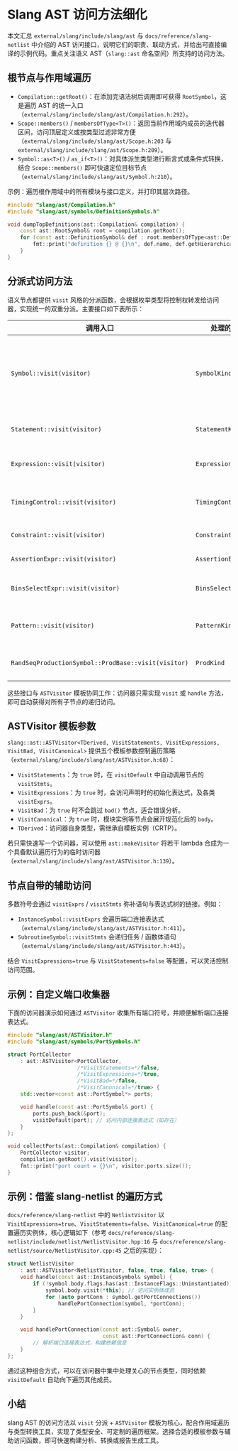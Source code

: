 # Slang AST 访问方法细化

本文汇总 `external/slang/include/slang/ast` 与 `docs/reference/slang-netlist` 中介绍的 AST 访问接口，说明它们的职责、联动方式，并给出可直接编译的示例代码。重点关注语义 AST（`slang::ast` 命名空间）所支持的访问方法。

## 根节点与作用域遍历

- `Compilation::getRoot()`：在添加完语法树后调用即可获得 `RootSymbol`，这是遍历 AST 的统一入口（`external/slang/include/slang/ast/Compilation.h:292`）。
- `Scope::members()` / `membersOfType<T>()`：返回当前作用域内成员的迭代器区间，访问顶层定义或按类型过滤非常方便（`external/slang/include/slang/ast/Scope.h:203` 与 `external/slang/include/slang/ast/Scope.h:209`）。
- `Symbol::as<T>()` / `as_if<T>()`：对具体派生类型进行断言式或条件式转换，结合 `Scope::members()` 即可快速定位目标节点（`external/slang/include/slang/ast/Symbol.h:210`）。

示例：遍历根作用域中的所有模块与接口定义，并打印其层次路径。

```cpp
#include "slang/ast/Compilation.h"
#include "slang/ast/symbols/DefinitionSymbols.h"

void dumpTopDefinitions(ast::Compilation& compilation) {
    const ast::RootSymbol& root = compilation.getRoot();
    for (const ast::DefinitionSymbol& def : root.membersOfType<ast::DefinitionSymbol>()) {
        fmt::print("definition {} @ {}\n", def.name, def.getHierarchicalPath());
    }
}
```

## 分派式访问方法

语义节点都提供 `visit` 风格的分派函数，会根据枚举类型将控制权转发给访问器，实现统一的双重分派。主要接口如下表所示：

| 调用入口 | 处理的枚举 | 典型用途 | 定义位置 |
| --- | --- | --- | --- |
| `Symbol::visit(visitor)` | `SymbolKind` | 对符号节点（模块、端口、变量、类型等）进行访问 | `external/slang/include/slang/ast/ASTVisitor.h:168` |
| `Statement::visit(visitor)` | `StatementKind` | 访问程序块内部的语句树 | `external/slang/include/slang/ast/ASTVisitor.h:282` |
| `Expression::visit(visitor)` | `ExpressionKind` | 访问所有表达式节点 | `external/slang/include/slang/ast/ASTVisitor.h:345` |
| `TimingControl::visit(visitor)` | `TimingControlKind` | 访问时序控制，如 `@(...)`、`#delay` | `external/slang/include/slang/ast/ASTVisitor.h:324` |
| `Constraint::visit(visitor)` | `ConstraintKind` | 访问随机约束块 | `external/slang/include/slang/ast/ASTVisitor.h:448` |
| `AssertionExpr::visit(visitor)` | `AssertionExprKind` | 访问断言表达式 | `external/slang/include/slang/ast/ASTVisitor.h:468` |
| `BinsSelectExpr::visit(visitor)` | `BinsSelectExprKind` | 访问覆盖率 bin 选择 | `external/slang/include/slang/ast/ASTVisitor.h:492` |
| `Pattern::visit(visitor)` | `PatternKind` | 访问 `case` / `inside` 模式 | `external/slang/include/slang/ast/ASTVisitor.h:510` |
| `RandSeqProductionSymbol::ProdBase::visit(visitor)` | `ProdKind` | 访问随机序列产生式 | `external/slang/include/slang/ast/ASTVisitor.h:528` |

这些接口与 `ASTVisitor` 模板协同工作：访问器只需实现 `visit` 或 `handle` 方法，即可自动获得对所有子节点的递归访问。

## ASTVisitor 模板参数

`slang::ast::ASTVisitor<TDerived, VisitStatements, VisitExpressions, VisitBad, VisitCanonical>` 提供五个模板参数控制遍历策略（`external/slang/include/slang/ast/ASTVisitor.h:68`）：

- `VisitStatements`：为 `true` 时，在 `visitDefault` 中自动调用节点的 `visitStmts`。
- `VisitExpressions`：为 `true` 时，会访问声明时的初始化表达式，及各类 `visitExprs`。
- `VisitBad`：为 `true` 时不会跳过 `bad()` 节点，适合错误分析。
- `VisitCanonical`：为 `true` 时，模块实例等节点会展开规范化后的 `body`。
- `TDerived`：访问器自身类型，需继承自模板实例（CRTP）。

若只需快速写一个访问器，可以使用 `ast::makeVisitor` 将若干 lambda 合成为一个具备默认遍历行为的临时访问器（`external/slang/include/slang/ast/ASTVisitor.h:139`）。

## 节点自带的辅助访问

多数符号会通过 `visitExprs` / `visitStmts` 弥补语句与表达式树的链接。例如：

- `InstanceSymbol::visitExprs` 会遍历端口连接表达式（`external/slang/include/slang/ast/ASTVisitor.h:411`）。
- `SubroutineSymbol::visitStmts` 会递归任务 / 函数体语句（`external/slang/include/slang/ast/ASTVisitor.h:443`）。

结合 `VisitExpressions=true` 与 `VisitStatements=false` 等配置，可以灵活控制访问范围。

## 示例：自定义端口收集器

下面的访问器演示如何通过 `ASTVisitor` 收集所有端口符号，并顺便解析端口连接表达式。

```cpp
#include "slang/ast/ASTVisitor.h"
#include "slang/ast/symbols/PortSymbols.h"

struct PortCollector
    : ast::ASTVisitor<PortCollector,
                      /*VisitStatements=*/false,
                      /*VisitExpressions=*/true,
                      /*VisitBad=*/false,
                      /*VisitCanonical=*/true> {
    std::vector<const ast::PortSymbol*> ports;

    void handle(const ast::PortSymbol& port) {
        ports.push_back(&port);
        visitDefault(port); // 访问内部连接表达式（如存在）
    }
};

void collectPorts(ast::Compilation& compilation) {
    PortCollector visitor;
    compilation.getRoot().visit(visitor);
    fmt::print("port count = {}\n", visitor.ports.size());
}
```

## 示例：借鉴 slang-netlist 的遍历方式

`docs/reference/slang-netlist` 中的 `NetlistVisitor` 以 `VisitExpressions=true`、`VisitStatements=false`、`VisitCanonical=true` 的配置遍历实例体，核心逻辑如下（参考 `docs/reference/slang-netlist/include/netlist/NetlistVisitor.hpp:16` 与 `docs/reference/slang-netlist/source/NetlistVisitor.cpp:45` 之后的实现）：

```cpp
struct NetlistVisitor
    : ast::ASTVisitor<NetlistVisitor, false, true, false, true> {
    void handle(const ast::InstanceSymbol& symbol) {
        if (!symbol.body.flags.has(ast::InstanceFlags::Uninstantiated)) {
            symbol.body.visit(*this); // 访问实例体成员
            for (auto portConn : symbol.getPortConnections())
                handlePortConnection(symbol, *portConn);
        }
    }

    void handlePortConnection(const ast::Symbol& owner,
                              const ast::PortConnection& conn) {
        // 解析端口连接表达式，构建依赖信息
    }
};
```

通过这种组合方式，可以在访问器中集中处理关心的节点类型，同时依赖 `visitDefault` 自动向下遍历其他成员。

## 小结

slang AST 的访问方法以 `visit` 分派 + `ASTVisitor` 模板为核心，配合作用域遍历与类型转换工具，实现了类型安全、可定制的遍历框架。选择合适的模板参数与辅助访问函数，即可快速构建分析、转换或报告生成工具。

